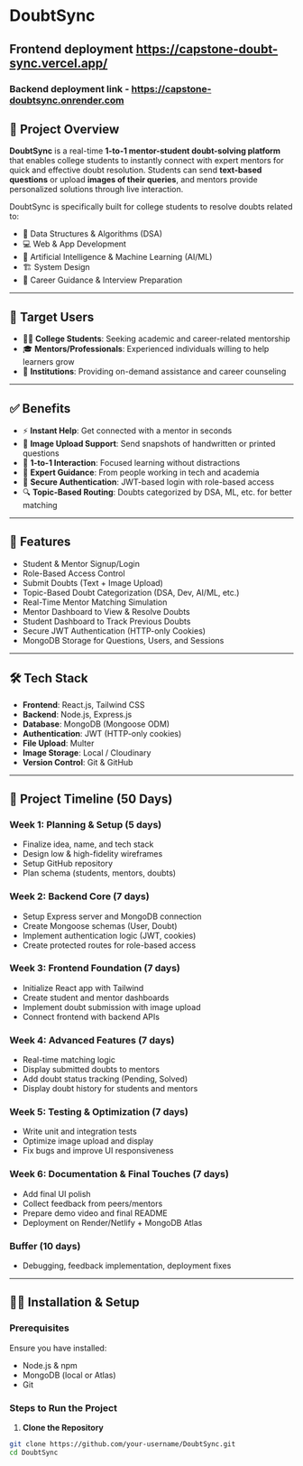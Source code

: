 # DoubtSync

  ## Frontend  deployment     https://capstone-doubt-sync.vercel.app/
### Backend deployment link - https://capstone-doubtsync.onrender.com

## 📘 Project Overview  
**DoubtSync** is a real-time **1-to-1 mentor-student doubt-solving platform** that enables college students to instantly connect with expert mentors for quick and effective doubt resolution. Students can send **text-based questions** or upload **images of their queries**, and mentors provide personalized solutions through live interaction.

DoubtSync is specifically built for college students to resolve doubts related to:

- 📌 Data Structures & Algorithms (DSA)  
- 💻 Web & App Development  
- 🤖 Artificial Intelligence & Machine Learning (AI/ML)  
- 🏗️ System Design  
- 🎯 Career Guidance & Interview Preparation  

---

## 🎯 Target Users

- 🧑‍🎓 **College Students**: Seeking academic and career-related mentorship  
- 🎓 **Mentors/Professionals**: Experienced individuals willing to help learners grow  
- 🏫 **Institutions**: Providing on-demand assistance and career counseling  

---

## ✅ Benefits

- ⚡ **Instant Help**: Get connected with a mentor in seconds  
- 📸 **Image Upload Support**: Send snapshots of handwritten or printed questions  
- 💬 **1-to-1 Interaction**: Focused learning without distractions  
- 🧠 **Expert Guidance**: From people working in tech and academia  
- 🔐 **Secure Authentication**: JWT-based login with role-based access  
- 🔍 **Topic-Based Routing**: Doubts categorized by DSA, ML, etc. for better matching  

---

## 🔧 Features

- Student & Mentor Signup/Login  
- Role-Based Access Control  
- Submit Doubts (Text + Image Upload)  
- Topic-Based Doubt Categorization (DSA, Dev, AI/ML, etc.)  
- Real-Time Mentor Matching Simulation  
- Mentor Dashboard to View & Resolve Doubts  
- Student Dashboard to Track Previous Doubts  
- Secure JWT Authentication (HTTP-only Cookies)  
- MongoDB Storage for Questions, Users, and Sessions  

---

## 🛠 Tech Stack

- **Frontend**: React.js, Tailwind CSS  
- **Backend**: Node.js, Express.js  
- **Database**: MongoDB (Mongoose ODM)  
- **Authentication**: JWT (HTTP-only cookies)  
- **File Upload**: Multer  
- **Image Storage**: Local / Cloudinary  
- **Version Control**: Git & GitHub  

---

## 📅 Project Timeline (50 Days)

### Week 1: Planning & Setup (5 days)
- Finalize idea, name, and tech stack  
- Design low & high-fidelity wireframes  
- Setup GitHub repository  
- Plan schema (students, mentors, doubts)

### Week 2: Backend Core (7 days)
- Setup Express server and MongoDB connection  
- Create Mongoose schemas (User, Doubt)  
- Implement authentication logic (JWT, cookies)  
- Create protected routes for role-based access

### Week 3: Frontend Foundation (7 days)
- Initialize React app with Tailwind  
- Create student and mentor dashboards  
- Implement doubt submission with image upload  
- Connect frontend with backend APIs

### Week 4: Advanced Features (7 days)
- Real-time matching logic  
- Display submitted doubts to mentors  
- Add doubt status tracking (Pending, Solved)  
- Display doubt history for students and mentors

### Week 5: Testing & Optimization (7 days)
- Write unit and integration tests  
- Optimize image upload and display  
- Fix bugs and improve UI responsiveness

### Week 6: Documentation & Final Touches (7 days)
- Add final UI polish  
- Collect feedback from peers/mentors  
- Prepare demo video and final README  
- Deployment on Render/Netlify + MongoDB Atlas

### Buffer (10 days)
- Debugging, feedback implementation, deployment fixes

---

## 🧑‍💻 Installation & Setup

### Prerequisites
Ensure you have installed:
- Node.js & npm  
- MongoDB (local or Atlas)  
- Git  

### Steps to Run the Project

1. **Clone the Repository**  
```bash
git clone https://github.com/your-username/DoubtSync.git  
cd DoubtSync
